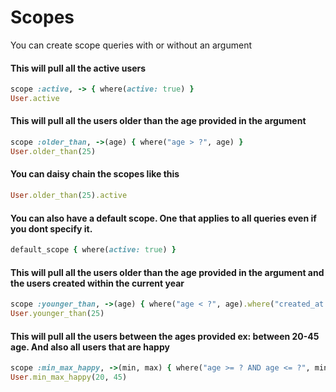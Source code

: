 # Scopes
You can create scope queries with or without an argument

#### This will pull all the active users
```ruby
scope :active, -> { where(active: true) }
User.active
```

#### This will pull all the users older than the age provided in the argument
```ruby
scope :older_than, ->(age) { where("age > ?", age) }
User.older_than(25)
```

#### You can daisy chain the scopes like this
```ruby
User.older_than(25).active
```

#### You can also have a default scope. One that applies to all queries even if you dont specify it.
```ruby
default_scope { where(active: true) }
```

#### This will pull all the users older than the age provided in the argument and the users created within the current year
```ruby
scope :younger_than, ->(age) { where("age < ?", age).where("created_at > :this_year", { this_year: Date.today.beginning_of_year }) }
User.younger_than(25)
```

#### This will pull all the users between the ages provided ex: between 20-45 age. And also all users that are happy
```ruby
scope :min_max_happy, ->(min, max) { where("age >= ? AND age <= ?", min, max).where(happy: true) }
User.min_max_happy(20, 45)
```
